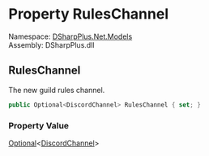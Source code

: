 # Property RulesChannel

Namespace: [DSharpPlus.Net.Models](DSharpPlus.Net.Models.md)  
Assembly: DSharpPlus.dll

## <a id="DSharpPlus_Net_Models_GuildEditModel_RulesChannel"></a>RulesChannel

The new guild rules channel.

```csharp
public Optional<DiscordChannel> RulesChannel { set; }
```

### Property Value

[Optional](DSharpPlus.Entities.Optional\-1.md)<[DiscordChannel](DSharpPlus.Entities.DiscordChannel.md)\>

